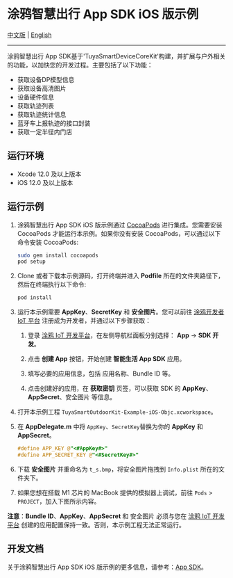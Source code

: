 # 涂鸦智慧出行 App SDK iOS 版示例

[中文版](README-zh.md) | [English](README.md)

---

涂鸦智慧出行 App SDK基于'TuyaSmartDeviceCoreKit'构建，并扩展与户外相关的功能，以加快您的开发过程。主要包括了以下功能：

- 获取设备DP模型信息
- 获取设备高清图片
- 设备硬件信息
- 获取轨迹列表
- 获取轨迹统计信息
- 蓝牙车上报轨迹的接口封装
- 获取一定半径内门店

## 运行环境

- Xcode 12.0 及以上版本
- iOS 12.0 及以上版本

## 运行示例

1. 涂鸦智慧出行 App SDK iOS 版示例通过 [CocoaPods](http://cocoapods.org/) 进行集成。您需要安装 CocoaPods 才能运行本示例。如果你没有安装 CocoaPods，可以通过以下命令安装 CocoaPods:

    ```bash
    sudo gem install cocoapods
    pod setup
    ```

2. Clone 或者下载本示例源码，打开终端并进入 **Podfile** 所在的文件夹路径下，然后在终端执行以下命令:

    ```bash
    pod install
    ```

3. 运行本示例需要 **AppKey**、**SecretKey** 和 **安全图片**。您可以前往 [涂鸦开发者 IoT 平台](https://developer.tuya.com/cn/) 注册成为开发者，并通过以下步骤获取：

   1. 登录 [涂鸦 IoT 开发平台](https://iot.tuya.com/)，在左侧导航栏面板分别选择： **App** -> **SDK 开发**。

   2. 点击 **创建 App** 按钮，开始创建 **智能生活 App SDK** 应用。

   3. 填写必要的应用信息，包括 应用名称、Bundle ID 等。

   4. 点击创建好的应用，在 **获取密钥** 页签，可以获取 SDK 的 **AppKey**、**AppSecret**、安全图片 等信息。

4. 打开本示例工程 `TuyaSmartOutdoorKit-Example-iOS-Objc.xcworkspace`。

5. 在 **AppDelegate.m** 中将 `AppKey`、`SecretKey`替换为你的 **AppKey** 和 **AppSecret**。

    ```objective-c
    #define APP_KEY @"<#AppKey#>"
    #define APP_SECRET_KEY @"<#SecretKey#>"
    ```

6. 下载 **安全图片** 并重命名为 `t_s.bmp`，将安全图片拖拽到 `Info.plist` 所在的文件夹下。
7. 如果您想在搭载 M1 芯片的 MacBook 提供的模拟器上调试，前往 `Pods` > `PROJECT`，加入下图所示内容。

**注意**：**Bundle ID**、**AppKey**、**AppSecret** 和 安全图片 必须与您在 [涂鸦 IoT 开发平台](https://iot.tuya.com/) 创建的应用配置保持一致。否则，本示例工程无法正常运行。

## 开发文档

关于涂鸦智慧出行 App SDK iOS 版示例的更多信息，请参考：[App SDK](https://developer.tuya.com/en/docs/app-development)。

